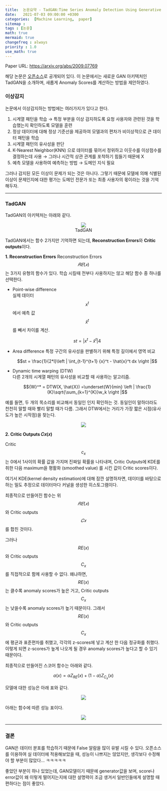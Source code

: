 ```yaml
---
title:  논문요약 - TadGAN:Time Series Anomaly Detection Using Generative Adversarial Networks
date:   2021-07-03 09:00:00 +0300
categories:  [Machine Learning,  paper]
sitemap :
tags : [논문]
math: true
mermaid: true
changefreq : always
priority : 1.0
use_math: true
---
```


Paper URL: <https://arxiv.org/abs/2009.07769>

해당 논문은 [오픈소스](https://github.com/signals-dev/Orion)로 공개되어 있다.  이 논문에서는 새로운 GAN 아키텍처인 TadGAN을 소개하며, 새롭게 Anomaly Scores를 계산하는 방법을 제안하였다. 


### 이상감지 

논문에서 이상감지하는 방법에는 여러가지가 있다고 한다. 

1. 시계열 패턴을 학습 → 특정 부분을 이상 감지하도록 요청 
사용자와 관련된 것을 학습했는지 확인하도록 모델을 훈련 
2. 정상 데이터에 대해 정상 기준선을 제공하여 모델과의 편차가 비이상적으로 큰 데이터 패턴을 학습 
3. 시계열 패턴의 유사성을 판단
4. K-Nearest Neighbor(KNN) 으로 데이터를 묶어서 정위하고 이웃수를 이상점수를 결정하는데 사용 → 그러나 시간적 상관 관계를 포착하기 힘들기 때문에 X
5. 예측 모델을 사용하여 예측하는 방법 → 도메인 지식 필요


그러나 감지된 모든 이상이 문제가 되는 것은 아니다. 그렇기 때문에 모델에 의해 식별된 이상이 문제인지에 대한 평가는 도메인 전문가 또는 최종 사용자의 몫이라는 것을 기억해두자. 


-------

### TadGAN 

TadGAN의 아키텍처는 아래와 같다. 

<center><img src="../../assets/images/tadgan.png" ></center> 
<center> TadGAN </center> 



TadGAN에서는 함수 2가지만 기억하면 되는데, **Reconstruction Errors**와 **Critic outputs**이다.


**1. Reconstruction Errors**
Reconstruction Errors $$𝑅𝐸(𝑥)$$는 3가지 유형의 함수가 있다. 학습 시킬때 전부다 사용하지는 않고 해당 함수 중 하나를 선택한다. 

* Point-wise difference  
실제 데이터 $$x^t$$ 에서 예측 값 $$\hat{x} ^t$$ 를 빼서 차이를 계산.

    $$st = |{x}^t - \hat{x}^t |4$$  


* Area difference
특정 구간의 유사성을 판별하기 위해 특정 길이에서 영역 비교

    $$st = \frac{1}{2*l}\left | \int_{t-1}^{t+1} {x}^t - \hat{x}^t dx \right |$$

* Dynamic time warping (DTW)  
다른 2개의 시계열 패턴의 유사성을 비교할 때 사용하는 알고리즘.

    $${W}^* = DTW(X, \hat{X}) =\underset{W}{min} \left | \frac{1}{K}\sqrt{\sum_{k=1}^{K}}w_k \right |$$

예를 들면, 두 개의 목소리를 비교해서 동일인 인지 확인하는 것. 동일인이 말하더라도 천천히 말할 때와 빨리 말할 때가 다름. 그래서 DTW에서는 거리가 가장 짧은 시점(유사도가 높은 시작점)을 찾는다.


<center><img src="../../assets/images/dtw.png" ></center> 


**2. Critic Outputs  𝐶𝑥(𝑥)**

Critic $$c_x$$는 0에서 1사이의 확률 값을 가지며 진짜일 확률을 나타내며, Critic Outputs에 KDE를 취한 다음 maximum을 평활화 (smoothed value) 를 시킨 값이 Critic scores이다.

여기서 KDE(kernel density estimation)에 대해 잠깐 설명하자면, 데이터를 바탕으로 하는 밀도 추정으로 데이터마다 커널을 생성한 히스토그램이다.


최종적으로 만들어진 함수는 위 $$𝑅𝐸(𝑥)$$ 와 Critic outputs $$𝐶𝑥$$ 를 합친 것이다.

그러나 $$RE(x)$$와 Critic outputs $$C_x$$를 직접적으로 함께 사용할 수 없다.
왜냐하면, $$RE(x)$$는 클수록 anomaly scores가 높은 거고, Critic outputs $$C_x$$는 낮을수록 anomaly scores가 높기 때문이다. 그래서 $$RE(x)$$와 Critic outputs $$C_x$$에 평균과 표준편차를 취했고, 각각의 z-scores에 넣고 계산 한 다음 정규화를 취했다. 이렇게 되면 z-scores가 높게 나오게 될 경우 anomaly scores가 높다고 할 수 있기 때문이다. 

최종적으로 만들어진 스코어 함수는 아래와 같다.

$$a(x) = αZ_{RE}(x) + (1 − α)Z_{C_{x}}(x)$$


모델애 대한 성능은 아래 표와 같다.

<center><img src="../../assets/images/tadgan_2.png" ></center> 

아래는 함수에 따른 성능 표이다. 

<center><img src="../../assets/images/tadgan_1.png" ></center> 


--------

### 결론

GAN은 데이터 분포를 학습하기 때문에 False 알람을 많이 유발 시킬 수 있다. 오픈소스를 이용하여 실 데이터에 적용해보았을 때, 성능이 나쁘지는 않았지만, 생각보다 수정해야 할 부분이 많았다... ㅋㅋㅋㅋㅋ 

좋았던 부분이 하나 있었는데, GAN모델이기 때문에 generator값을 보며, score나 error값이 왜 이렇게 떨어지는지에 대한 설명력이 조금 생겨서 일반인들에게 설명할 때 편하다는 점이 좋았다. 



